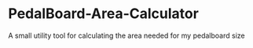 # PedalBoard-Area-Calculator
A small utility tool for calculating the area needed for my pedalboard size
